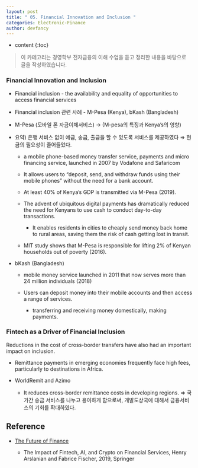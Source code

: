 ```yaml
---
layout: post
title: " 05. Financial Innovation and Inclusion "
categories: Electronic-Finance
author: devfancy
---
```

* content
{:toc}

> 이 카테고리는 경영학부 전자금융의 이해 수업을 듣고 정리한 내용을 바탕으로 글을 작성하였습니다.

### Financial Innovation and Inclusion

* Financial inclusion - the availability and equality of opportunities to access financial services

* Financial inclusion 관련 사례 - M-Pesa (Kenya), bKash (Bangladesh)

* M-Pesa (모바일 폰 자금이체서비스)  → (M-pesa의 특징과 Kenya’s의 영향)

* 요약) 은행 서비스 없이 예금, 송금, 출금을 할 수 있도록 서비스를 제공하였다 ⇒ 현금의 필요성이 줄어들었다.

  * a mobile phone-based money transfer service, payments and micro financing service, launched in 2007 by Vodafone and Safaricom
  
  * It allows users to “deposit, send, and withdraw funds using their mobile phones” without the need for a bank account.
  
  * At least 40% of Kenya’s GDP is transmitted via M-Pesa (2019).
  
  * The advent of ubiquitous digital payments has dramatically reduced the need for Kenyans to use cash to conduct day-to-day transactions.
    
    * It enables residents in cities to cheaply send money back home to rural areas, saving them the risk of cash getting lost in transit.
  
  * MIT study shows that M-Pesa is responsible for lifting 2% of Kenyan households out of poverty (2016).

* bKash (Bangladesh)
  
  * mobile money service launched in 2011 that now serves more than 24 million individuals (2018)
    
  * Users can deposit money into their mobile accounts and then access a range of services.
  
    * transferring and receiving money domestically, making payments.

### Fintech as a Driver of Financial Inclusion

Reductions in the cost of cross-border transfers have also had an important impact on inclusion.

* Remittance payments in emerging economies frequently face high fees, particularly to destinations in Africa.

* WorldRemit and Azimo
  
  * It reduces cross-border remittance costs in developing regions. ⇒ 국가간 송금 서비스를 나누고 용이하게 함으로써, 개발도상국에 대해서 금융서비스의 기회를 확대하였다.



## Reference

* [The Future of Finance](https://link.springer.com/book/10.1007/978-3-030-14533-0)

    * The Impact of Fintech, AI, and Crypto on Financial Services, Henry Arslanian and Fabrice Fischer, 2019, Springer

